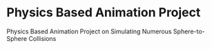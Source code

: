# Physics Based Animation Project
Physics Based Animation Project on Simulating Numerous Sphere-to-Sphere Collisions
